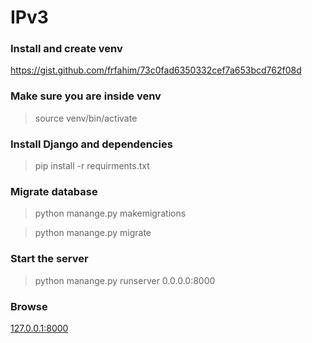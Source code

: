 # **IPv3**

### Install and create venv
https://gist.github.com/frfahim/73c0fad6350332cef7a653bcd762f08d

### Make sure you are inside venv
>source venv/bin/activate

### Install Django and dependencies
>pip install -r requirments.txt

### Migrate database
>python manange.py makemigrations

>python manange.py migrate

### Start the server
>python manange.py runserver 0.0.0.0:8000

### Browse
[127.0.0.1:8000]()